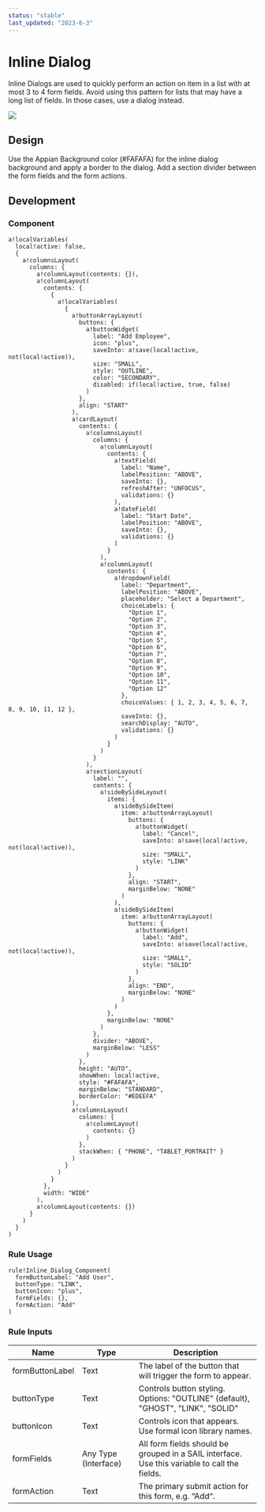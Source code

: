 ```yaml
---
status: "stable"
last_updated: "2023-6-3"
---
```


# Inline Dialog

Inline Dialogs are used to quickly perform an action on item in a list with at most 3 to 4 form fields. Avoid using this pattern for lists that may have a long list of fields. In those cases, use a dialog instead.

![](https://github.com/user-attachments/assets/5e69f211-bfd7-4bf0-8ef8-d6473bc44023)

## Design

Use the Appian Background color (#FAFAFA) for the inline dialog background and apply a border to the dialog. Add a section divider between the form fields and the form actions.

## Development

### Component
```
a!localVariables(
  local!active: false,
  {
    a!columnsLayout(
      columns: {
        a!columnLayout(contents: {}),
        a!columnLayout(
          contents: {
            {
              a!localVariables(
                {
                  a!buttonArrayLayout(
                    buttons: {
                      a!buttonWidget(
                        label: "Add Employee",
                        icon: "plus",
                        saveInto: a!save(local!active, not(local!active)),
                        size: "SMALL",
                        style: "OUTLINE",
                        color: "SECONDARY",
                        disabled: if(local!active, true, false)
                      )
                    },
                    align: "START"
                  ),
                  a!cardLayout(
                    contents: {
                      a!columnsLayout(
                        columns: {
                          a!columnLayout(
                            contents: {
                              a!textField(
                                label: "Name",
                                labelPosition: "ABOVE",
                                saveInto: {},
                                refreshAfter: "UNFOCUS",
                                validations: {}
                              ),
                              a!dateField(
                                label: "Start Date",
                                labelPosition: "ABOVE",
                                saveInto: {},
                                validations: {}
                              )
                            }
                          ),
                          a!columnLayout(
                            contents: {
                              a!dropdownField(
                                label: "Department",
                                labelPosition: "ABOVE",
                                placeholder: "Select a Department",
                                choiceLabels: {
                                  "Option 1",
                                  "Option 2",
                                  "Option 3",
                                  "Option 4",
                                  "Option 5",
                                  "Option 6",
                                  "Option 7",
                                  "Option 8",
                                  "Option 9",
                                  "Option 10",
                                  "Option 11",
                                  "Option 12"
                                },
                                choiceValues: { 1, 2, 3, 4, 5, 6, 7, 8, 9, 10, 11, 12 },
                                saveInto: {},
                                searchDisplay: "AUTO",
                                validations: {}
                              )
                            }
                          )
                        }
                      ),
                      a!sectionLayout(
                        label: "",
                        contents: {
                          a!sideBySideLayout(
                            items: {
                              a!sideBySideItem(
                                item: a!buttonArrayLayout(
                                  buttons: {
                                    a!buttonWidget(
                                      label: "Cancel",
                                      saveInto: a!save(local!active, not(local!active)),
                                      size: "SMALL",
                                      style: "LINK"
                                    )
                                  },
                                  align: "START",
                                  marginBelow: "NONE"
                                )
                              ),
                              a!sideBySideItem(
                                item: a!buttonArrayLayout(
                                  buttons: {
                                    a!buttonWidget(
                                      label: "Add",
                                      saveInto: a!save(local!active, not(local!active)),
                                      size: "SMALL",
                                      style: "SOLID"
                                    )
                                  },
                                  align: "END",
                                  marginBelow: "NONE"
                                )
                              )
                            },
                            marginBelow: "NONE"
                          )
                        },
                        divider: "ABOVE",
                        marginBelow: "LESS"
                      )
                    },
                    height: "AUTO",
                    showWhen: local!active,
                    style: "#FAFAFA",
                    marginBelow: "STANDARD",
                    borderColor: "#EDEEFA"
                  ),
                  a!columnsLayout(
                    columns: {
                      a!columnLayout(
                        contents: {}
                      )
                    },
                    stackWhen: { "PHONE", "TABLET_PORTRAIT" }
                  )
                }
              )
            }
          },
          width: "WIDE"
        ),
        a!columnLayout(contents: {})
      }
    )
  }
)
```

### Rule Usage
```
rule!Inline_Dialog_Component(
  formButtonLabel: "Add User",
  buttonType: "LINK",
  buttonIcon: "plus",
  formFields: {},
  formAction: "Add"
)
```

### Rule Inputs
|Name|Type|Description|
|--- |--- |--- |
|formButtonLabel|Text|The label of the button that will trigger the form to appear.|
|buttonType|Text|Controls button styling. Options: "OUTLINE" (default), "GHOST", "LINK", "SOLID"|
|buttonIcon|Text|Controls icon that appears. Use formal icon library names.|
|formFields|Any Type (Interface)|All form fields should be grouped in a SAIL interface. Use this variable to call the fields.|
|formAction|Text|The primary submit action for this form, e.g. “Add“.|
